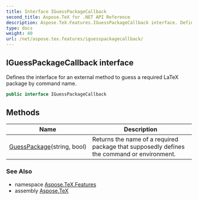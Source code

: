 ```yaml
---
title: Interface IGuessPackageCallback
second_title: Aspose.TeX for .NET API Reference
description: Aspose.TeX.Features.IGuessPackageCallback interface. Defines the interface for an external method to guess a required LaTeX package by command name
type: docs
weight: 40
url: /net/aspose.tex.features/iguesspackagecallback/
---
```

## IGuessPackageCallback interface

Defines the interface for an external method to guess a required LaTeX package by command name.

```csharp
public interface IGuessPackageCallback
```

## Methods

| Name | Description |
| --- | --- |
| [GuessPackage](../../aspose.tex.features/iguesspackagecallback/guesspackage/)(string, bool) | Returns the name of a required package that supposedly defines the command or environment. |

### See Also

* namespace [Aspose.TeX.Features](../../aspose.tex.features/)
* assembly [Aspose.TeX](../../)


